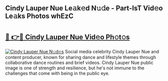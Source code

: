 ## Cindy Lauper Nue Le𝚊k𝚎d N𝚞𝚍e - Part-lsT Vid𝚎o Le𝚊ks Photos whEzC

# <h2><a href="http://fb2pa1.evod.top/?m=Cindy+Lauper+Nue">🔗 👉🔴 Cindy Lauper Nue Vid𝚎o Ph𝚘t𝚘s</a></h2>

[![Cindy Lauper Nue N𝚞d𝚎s](https://i.imgur.com/8V9OHl7.gif)](http://fb2pa1.evod.top/?m=Cindy+Lauper+Nue)
Social media celebrity Cindy Lauper Nue and content producer, known for sharing dance and lifestyle themes through collaborative dance routines and brief videos. Cindy Lauper Nue public image is one of strength and resilience, but he's not immune to the challenges that come with being in the public eye. 
